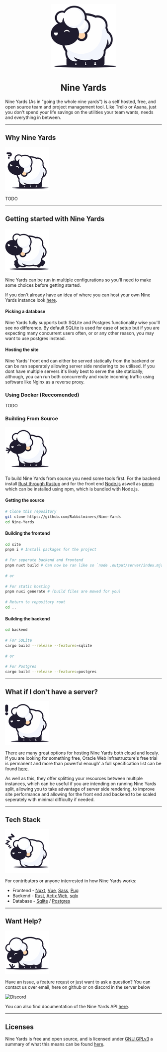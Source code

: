 <p align="center">
<img style="width: 15em;" src="display/standing.svg" alt="fern"/>
<h1 align="center"> Nine Yards </h1>
</p>

Nine Yards (As in "going the whole nine yards") is a self hosted, free, and open source team and project management tool. Like Trello or Asana, just you don't spend your life savings on the utilities your team wants, needs and everything in between.

---

## Why Nine Yards

<img style="width: 10em;" src="display/confused.svg" alt="fern"/>

TODO

---

## Getting started with Nine Yards

<img style="width: 10em;" src="display/jumping.svg" alt="fern"/>

Nine Yards can be run in multiple configurations so you'll need to make some choices before getting started.

If you don't already have an idea of where you can host your own Nine Yards instance look [here](#what-if-i-dont-have-a-server).

#### Picking a database

Nine Yards fully supports both SQLite and Postgres functionality wise you'll see no difference. By default SQLite is used for ease of setup but if you are expecting many concurrent users often, or or any other reason, you may want to use postgres instead.

#### Hosting the site

Nine Yards' front end can either be served statically from the backend or can be ran seperately allowing server side rendering to be utilised. If you dont have multiple servers it's likely best to serve the site statically; although, you can run both concurrently and route incoming traffic using software like Nginx as a reverse proxy.

### Using Docker (Reccomended)

TODO

### Building From Source

<img style="width: 10em;" src="display/chewing.svg" alt="fern"/>

To build Nine Yards from source you need some tools first. For the backend install [Rust through Rustup](https://www.rust-lang.org/tools/install) and for the front end [Node.js](https://nodejs.org/en) aswell as [pnpm](https://pnpm.io/installation#using-npm) which can be installed using npm, which is bundled with Node.js.

#### Getting the source

```bash
# Clone this repository
git clone https://github.com/Rabbitminers/Nine-Yards
cd Nine-Yards
```

#### Building the frontend

```bash
cd site
pnpm i # Install packages for the project

# For seperate backend and frontend
pnpm nuxt build # Can now be ran like so `node .output/server/index.mjs`

# or

# For static hosting
pnpm nuxi generate # (build files are moved for you)

# Return to repository root
cd ..
```

#### Building the backend

```bash
cd backend

# For SQLite
cargo build --release --features=sqlite

# or

# For Postgres
cargo build --release --features=postgres
```

---

## What if I don't have a server?

<img style="width: 10em;" src="display/anger.svg" alt="fern"/>

There are many great options for hosting Nine Yards both cloud and localy. If you are looking for something free, Oracle Web Infrastructure's free trial is permanent and more than powerful enough' a full specification list can be found [here](https://www.oracle.com/cloud/free/).

As well as this, they offer splitting your resources between multiple instances, which can be useful if you are intending on running Nine Yards split, allowing you to take advantage of server side rendering, to improve site performance and allowing for the front end and backend to be scaled seperately with minimal difficulty if needed.

---

## Tech Stack

<img style="width: 10em;" src="display/sleeping.svg" alt="fern"/>

For contributors or anyone interrested in how Nine Yards works:

- Frontend - [Nuxt](https://nuxt.com/), [Vue](https://vuejs.org/), [Sass](https://sass-lang.com/), [Pug](https://pugjs.org/api/getting-started.html)
- Backend - [Rust](https://www.rust-lang.org/), [Actix Web](https://actix.rs/), [sqlx](https://github.com/launchbadge/sqlx)
- Database - [Sqlite](https://www.sqlite.org/index.html) / [Postgres]("https://www.postgresql.org/")

---

## Want Help?

<img style="width: 10em;" src="display/grazing.svg" alt="fern"/>

Have an issue, a feature requst or just want to ask a question? You can contact us over email, here on github or on discord in the server below

[![Discord][1]][2]

[1]: https://discordapp.com/api/guilds/1069326955742244884/widget.png?style=banner2
[2]: https://discord.gg/GJsQadv9Mc

You can also find documentation of the Nine Yards API [here](api_docs.md).

---

## Licenses

Nine Yards is free and open source, and is licensed under [GNU GPLv3](./LICENSE) a summary of what this means can be found [here](https://choosealicense.com/licenses/gpl-3.0/).
